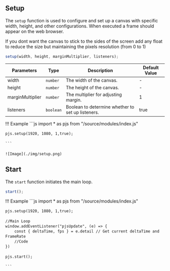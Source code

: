## **Setup**
The `setup` function is used to configure and set up a canvas with specific width, height, and other configurations.
When executed a frame should appear on the web browser.

If you dont want the canvas to stick to the sides of the screen add any float to reduce the size but maintaining the pixels resolution 
(from 0 to 1)

```js
setup(width, height, marginMultiplier, listeners);
```

| Parameters          | Type      | Description                                       | Default Value  |
|---------------------|-----------|---------------------------------------------------|----------------|
| width               | `number`  | The width of the canvas.                          | -              |
| height              | `number`  | The height of the canvas.                         | -              |
| marginMultiplier    | `number`  | The multiplier for adjusting margin.              | 1              |
| listeners           | `boolean` | Boolean to determine whether to set up listeners. | true           |


!!! Example
    ```js
    import * as pjs from "/source/modules/index.js"

    pjs.setup(1920, 1080, 1,true);

    ```

    ![Image](./img/setup.png)

## **Start**

The `start` function initiates the main loop.

```js
start();
```

!!! Example
    ```js
    import * as pjs from "/source/modules/index.js"
    
    pjs.setup(1920, 1080, 1,true);
    
    //Main Loop
    window.addEventListener("pjsUpdate", (e) => {
        const { deltaTime, fps } = e.detail // Get current deltaTime and FrameRate
        //Code
    })
    
    pjs.start();
    
    ```


